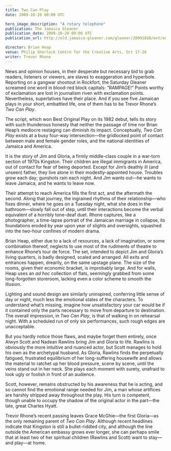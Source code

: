 ```yaml
---
title: Two Can Play
date: 2009-10-20 00:00 UTC

hero_image_description: "A rotary telephone"
publication: The Jamaica Gleaner
publication_date: 2009-10-20 00:00 UTC
publication_url: http://old.jamaica-gleaner.com/gleaner/20091020/ent/ent1.html

director: Brian Heap
venue: Philip Sherlock Centre for the Creative Arts, Oct 17-26
writer: Trevor Rhone
---
```


News and opinion houses, in their desperate but necessary bid to grab readers,
listeners or viewers, are slaves to exaggeration and hyperbole. Reporting on a
gangwar shootout in Rockfort, the Saturday Gleaner screamed one word in
blood-red block capitals: “RAMPAGE!” Points worthy of exclamation are lost in
journalism riven with exclamation points. Nevertheless, superlatives have their
place. And if you see five Jamaican plays in your short, embattled life, one of
them has to be Trevor Rhone’s _Two Can Play_.

The script, which won Best Original Play on its 1982 debut, tells its story with
such thunderous honesty that neither the passage of time nor Brian Heap’s
mediocre restaging can diminish its impact. Conceptually, _Two Can Play_ exists
at a busy four-way intersection—the gridlocked point of contact between male and
female gender roles, and the national identities of Jamaica and America.

It is the story of Jim and Gloria, a firmly middle-class couple in a war-torn
section of 1970s Kingston. Their children are illegal immigrants in America, out
of contact for fear of being deported. Except for Jim’s deathly ill (and unseen)
father, they live alone in their modestly-appointed house. Troubles grow each
day; gunshots rain each night. And Jim wants out—he wants to leave Jamaica, and
he wants to leave now.

Their attempt to reach America fills the first act, and the aftermath the
second. Along that journey, the ingrained rhythms of their relationship—who
fixes dinner, where he goes on a Tuesday night, what she does in the
bathroom—slowly fall out of step, until their interactions become the verbal
equivalent of a horribly tone-deaf duet. Rhone captures, like a photographer, a
time-lapse portrait of the Jamaican marriage in collapse, its foundations eroded
by year upon year of slights and oversights, squashed into the two-hour confines
of modern drama.

Brian Heap, either due to a lack of resources, a lack of imagination, or some
combination thereof, neglects to use most of the rudiments of theatre to enhance
Rhone’s tour de force. The set, intended to depict Jim and Gloria’s living
quarters, is badly designed, scaled and arranged. All exits and entrances
happen, drearily, on the same upstage plane. The size of the rooms, given their
economic bracket, is improbably large. And for walls, Heap uses an _ad hoc_
collection of flats, seemingly grabbed from some long-forgotten storeroom,
lacking even a color scheme to smooth the illusion.

Lighting and sound design are similarly uninspired, conferring little sense of
day or night, much less the emotional states of the characters. To understand
what’s missing, imagine how unsatisfactory your car would be if it contained
only the parts necessary to move from departure to destination. The overall
impression, in _Two Can Play_, is that of walking in on rehearsal night. With a
scheduled run of only six performances, such rough edges are unacceptable.

But you hardly notice those flaws, and maybe forget them entirely, once Alwyn
Scott and Nadean Rawlins bring Jim and Gloria to life. Rawlins is obviously the
more intuitive and nuanced actor, but Scott manages to hold his own as the
archetypal husband. As Gloria, Rawlins finds the perpetually fatigued,
frustrated equilibrium of her long-suffering housewife and allows the material
to ratchet up her blood pressure, scene by scene, until the veins stand out in
her neck. She plays each moment with surety, unafraid to look ugly or foolish in
front of an audience.

Scott, however, remains obstructed by his awareness that he is acting, and so
cannot find the emotional range needed for Jim, a man whose artifices are
harshly stripped away throughout the play. His turn is competent, though unable
to occupy the shadow of the original actor in the part—the late, great Charles
Hyatt.

Trevor Rhone’s recent passing leaves Grace McGhie—the first Gloria—as the only
remaining parent of _Two Can Play_. Although recent headlines indicate that
Kingston is still a bullet-riddled city, and although the line outside the
American embassy grows ever longer, she can perhaps smile that at least two of
her spiritual children (Rawlins and Scott) want to stay—and play—at home.
